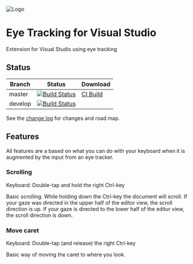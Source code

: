 ![Logo](source/EyeTrackingVsix/Resources/logo-eye-code-90.png)

# Eye Tracking for Visual Studio

Extension for Visual Studio using eye tracking

## Status

Branch | Status | Download
------ | ------ | --------
master |  [![Build Status](https://danielsa.visualstudio.com/vs-eye-tracking/_apis/build/status/vs-eye-tracking-CI?branchName=master)](https://danielsa.visualstudio.com/vs-eye-tracking/_build/latest?definitionId=14&branchName=master) | [CI Build](http://vsixgallery.com/extension/65bd244c-48a0-46af-953a-0fb433e5343d/)
develop | [![Build Status](https://danielsa.visualstudio.com/vs-eye-tracking/_apis/build/status/vs-eye-tracking-CI?branchName=develop)](https://danielsa.visualstudio.com/vs-eye-tracking/_build/latest?definitionId=14&branchName=develop)

See the [change log](CHANGELOG.md) for changes and road map.

## Features
 
All features are a based on what you can do with your keyboard when it is augmented by the input from an eye tracker.

### Scrolling

Keyboard: Double-tap and hold the right Ctrl-key

Basic scrolling. While holding down the Ctrl-key the document will scroll. If your gaze was directed in the upper half of the editor view, the scroll direction is up. If your gaze is directed to the lower half of the editur view, the scroll direction is down.

### Move caret

Keyboard: Double-tap (and release) the right Ctrl-key

Basic way of moving the caret to where you look.
